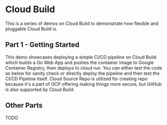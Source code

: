 # Cloud Build
This is a series of demos on Cloud Build to demonstrate how flexible and pluggable Cloud Build is.
## Part 1 - Getting Started
This demo showcases deploying a simple CI/CD pipeline on Cloud Build which builds a Go Web App and pushes the container image to Google Container Registry, then deploys to cloud run. You can either test the code as below for sanity check or directly deploy the pipeline and then test the CI/CD Pipeline itself. Cloud Source Repo is utilized for creating repo because it's a part of GCP offering making things more secure, but GitHub is also supported by Cloud Build.

## Other Parts
TODO
